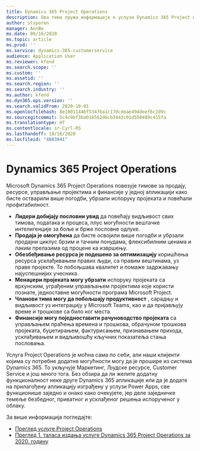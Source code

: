 ```yaml
---
title: Dynamics 365 Project Operations
description: Ова тема пружа информације о услузи Dynamics 365 Project operations.
author: stsporen
manager: AnnBe
ms.date: 09/16/2020
ms.topic: article
ms.prod: ''
ms.service: dynamics-365-customerservice
audience: Application User
ms.reviewer: kfend
ms.search.scope: ''
ms.custom: ''
ms.assetid: ''
ms.search.region: ''
ms.search.industry: ''
ms.author: kfend
ms.dyn365.ops.version: ''
ms.search.validFrom: 2020-10-01
ms.openlocfilehash: 8e1001144bf5347ba1c170cdeae494deef6c2d9c
ms.sourcegitcommit: 5c4c9bf3ba018562d6cb3443c01d550489c415fa
ms.translationtype: HT
ms.contentlocale: sr-Cyrl-RS
ms.lasthandoff: 10/16/2020
ms.locfileid: "4083941"
---
```

# <a name="dynamics-365-project-operations"></a>Dynamics 365 Project Operations

Microsoft Dynamics 365 Project Operations повезује тимове за продају, ресурсе, управљање пројектима и финансије у једној апликацији како бисте остварили више погодби, убрзали испоруку пројеката и повећали профитабилност.

-   **Лидери добијају пословни увид** да повећају видљивост свих тимова, података и процеса, плус могућности вештачке интелигенције за боље и брже пословне одлуке.
-   **Продаја је омогућена** да бисте освојили више погодби и убрзали продајни циклус брзим и тачним понудама, флексибилним ценама и лаким прелазима од процене ка извршењу.
-   **Обезбеђивање ресурса је подешено за оптимизацију** коришћења ресурса усклађивањем правих људи, са правим вештинама, уз праве пројекте. То побољшава квалитет и помаже задржавању најуспешнијих учесника.
-   **Менаџери пројеката могу убрзати** испоруку пројеката са врхунским, уграђеним управљањем пројектима које користи познате, једноставне могућности програма Microsoft Project.
-   **Чланови тима могу да побољшају продуктивност** , сарадњу и видљивост уз интеграцију у Microsoft Teams, као и да пријављују време и трошкове са било ког места.
-   **Финансије могу поједноставити рачуноводство пројеката** са управљањем праћења времена и трошкова, обрачуном трошкова пројеката, буџетирањем, фактурисањем, признавањем прихода, усклађивањем и видљивошћу кључних показатеља стања пословања.

Услуга Project Operations је моћна сама по себи, али наши клијенти којима су потребне додатне могућности могу да је прошире из система Dynamics 365. То укључује Маркетинг, Људске ресурсе, Customer Service и још много тога. Без обзира да ли желите додатну функционалност неке друге Dynamics 365 апликације или да је додате на прилагођену апликацију изграђену у услузи Power Apps, све функционише заједно и онако како очекујете, јер деле заједничке темеље безбедног, приватног и усклађеног решења испорученог у облаку.

За више информација погледајте:

- [Преглед услуге Project Operations](https://dynamics.microsoft.com/en-us/project-operations/overview/)
- [Преглед 1. таласа издања услуге Dynamics 365 Project Operations за 2020. годину](https://docs.microsoft.com/dynamics365-release-plan/2020wave1/dynamics365-project-operations/)

